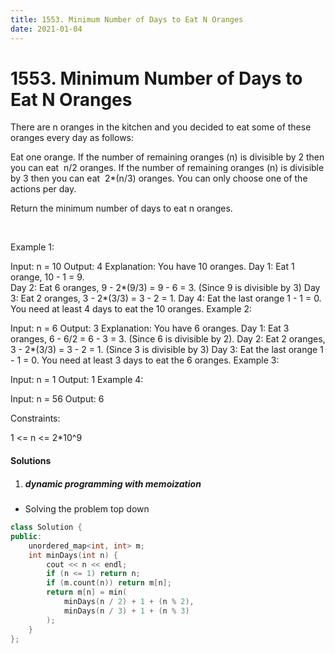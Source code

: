 ```yaml
---
title: 1553. Minimum Number of Days to Eat N Oranges
date: 2021-01-04
---
```

# 1553. Minimum Number of Days to Eat N Oranges
There are n oranges in the kitchen and you decided to eat some of these oranges every day as follows:

Eat one orange.
If the number of remaining oranges (n) is divisible by 2 then you can eat  n/2 oranges.
If the number of remaining oranges (n) is divisible by 3 then you can eat  2*(n/3) oranges.
You can only choose one of the actions per day.

Return the minimum number of days to eat n oranges.

 

Example 1:

Input: n = 10
Output: 4
Explanation: You have 10 oranges.
Day 1: Eat 1 orange,  10 - 1 = 9.  
Day 2: Eat 6 oranges, 9 - 2*(9/3) = 9 - 6 = 3. (Since 9 is divisible by 3)
Day 3: Eat 2 oranges, 3 - 2*(3/3) = 3 - 2 = 1. 
Day 4: Eat the last orange  1 - 1  = 0.
You need at least 4 days to eat the 10 oranges.
Example 2:

Input: n = 6
Output: 3
Explanation: You have 6 oranges.
Day 1: Eat 3 oranges, 6 - 6/2 = 6 - 3 = 3. (Since 6 is divisible by 2).
Day 2: Eat 2 oranges, 3 - 2*(3/3) = 3 - 2 = 1. (Since 3 is divisible by 3)
Day 3: Eat the last orange  1 - 1  = 0.
You need at least 3 days to eat the 6 oranges.
Example 3:

Input: n = 1
Output: 1
Example 4:

Input: n = 56
Output: 6
 

Constraints:

1 <= n <= 2*10^9


#### Solutions

1. ##### dynamic programming with memoization

- Solving the problem top down

```cpp
class Solution {
public:
    unordered_map<int, int> m;
    int minDays(int n) {
        cout << n << endl;
        if (n <= 1) return n;
        if (m.count(n)) return m[n];
        return m[n] = min(
            minDays(n / 2) + 1 + (n % 2), 
            minDays(n / 3) + 1 + (n % 3)
        );
    }
};
```